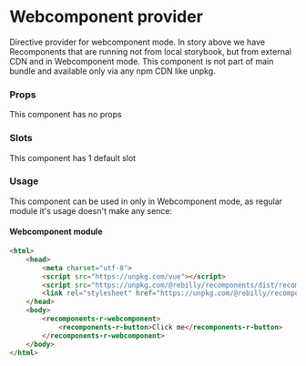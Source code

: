 # Webcomponent provider

Directive provider for webcomponent mode.
In story above we have Recomponents that are running not from local storybook, but from external CDN and in Webcomponent mode.
This component is not part of main bundle and available only via any npm CDN like unpkg.

### Props

This component has no props

### Slots

This component has 1 default slot 

### Usage

This component can be used in only in Webcomponent mode, as regular module it's usage doesn't make any sence:

#### Webcomponent module

```html
<html>
    <head>
        <meta charset="utf-8">
        <script src="https://unpkg.com/vue"></script>
        <script src="https://unpkg.com/@rebilly/recomponents/dist/recomponents.js"></script>
        <link rel="stylesheet" href="https://unpkg.com/@rebilly/recomponents/dist/recomponents.css">
    </head>
    <body>
    	<recomponents-r-webcomponent>
        	<recomponents-r-button>Click me</recomponents-r-button>
    	</recomponents-r-webcomponent>
    </body>
</html>
```